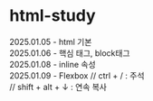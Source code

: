# html-study
2025.01.05 - html 기본 <br/>
2025.01.06 - 핵심 태그, block태그 <br/>
2025.01.08 - inline 속성 <br/>
2025.01.09 - Flexbox
// ctrl + / : 주석 <br/>
// shift + alt + ↓ : 연속 복사 <br/>